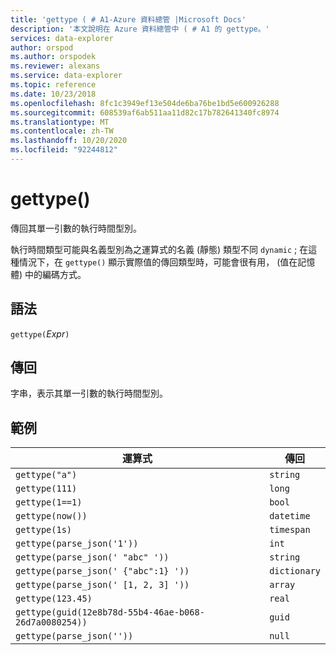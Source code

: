 ```yaml
---
title: 'gettype ( # A1-Azure 資料總管 |Microsoft Docs'
description: '本文說明在 Azure 資料總管中 ( # A1 的 gettype。'
services: data-explorer
author: orspod
ms.author: orspodek
ms.reviewer: alexans
ms.service: data-explorer
ms.topic: reference
ms.date: 10/23/2018
ms.openlocfilehash: 8fc1c3949ef13e504de6ba76be1bd5e600926288
ms.sourcegitcommit: 608539af6ab511aa11d82c17b782641340fc8974
ms.translationtype: MT
ms.contentlocale: zh-TW
ms.lasthandoff: 10/20/2020
ms.locfileid: "92244812"
---
```

# <a name="gettype"></a>gettype()

傳回其單一引數的執行時間型別。

執行時間類型可能與名義型別為之運算式的名義 (靜態) 類型不同 `dynamic` ; 在這種情況下，在 `gettype()` 顯示實際值的傳回類型時，可能會很有用， (值在記憶體) 中的編碼方式。

## <a name="syntax"></a>語法

`gettype(`*Expr*`)`

## <a name="returns"></a>傳回

字串，表示其單一引數的執行時間型別。

## <a name="examples"></a>範例

|運算式                          |傳回      |
|------------------------------------|-------------|
|`gettype("a")`                      |`string`     |
|`gettype(111)`                      |`long`       |
|`gettype(1==1)`                     |`bool`       |
|`gettype(now())`                    |`datetime`   |
|`gettype(1s)`                       |`timespan`   |
|`gettype(parse_json('1'))`           |`int`        |
|`gettype(parse_json(' "abc" '))`     |`string`     |
|`gettype(parse_json(' {"abc":1} '))` |`dictionary` | 
|`gettype(parse_json(' [1, 2, 3] '))` |`array`      |
|`gettype(123.45)`                   |`real`       |
|`gettype(guid(12e8b78d-55b4-46ae-b068-26d7a0080254))`|`guid`| 
|`gettype(parse_json(''))`            |`null`|